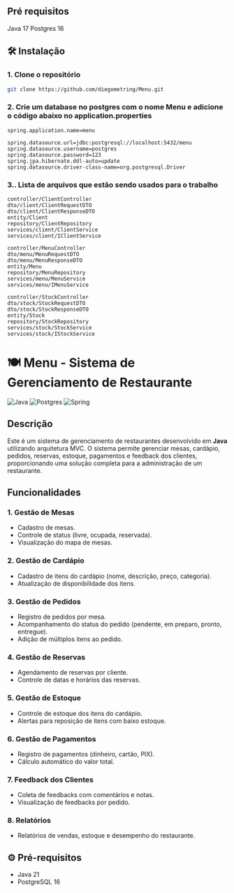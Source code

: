 ## Pré requisitos

Java 17
Postgres 16

## 🛠️ Instalação

### 1. Clone o repositório

```bash
git clone https://github.com/diegometring/Menu.git
```

### 2. Crie um database no postgres com o nome Menu e adicione o código abaixo no application.properties

```
spring.application.name=menu

spring.datasource.url=jdbc:postgresql://localhost:5432/menu
spring.datasource.username=postgres
spring.datasource.password=123
spring.jpa.hibernate.ddl-auto=update
spring.datasource.driver-class-name=org.postgresql.Driver
```

### 3.. Lista de arquivos que estão sendo usados para o trabalho

```
controller/ClientController
dto/client/ClientRequestDTO
dto/client/ClientResponseDTO
entity/Client
repository/ClientRepository
services/client/ClientService
services/client/IClientService

controller/MenuController
dto/menu/MenuRequestDTO
dto/menu/MenuResponseDTO
entity/Menu
repository/MenuRepository
services/menu/MenuService
services/menu/IMenuService

controller/StockController
dto/stock/StockRequestDTO
dto/stock/StockResponseDTO
entity/Stock
repository/StockRepository
services/stock/StockService
services/stock/IStockService
```

















# 🍽️ Menu - Sistema de Gerenciamento de Restaurante

![Java](https://img.shields.io/badge/java-%23ED8B00.svg?&style=for-the-badge&logo=java&logoColor=white)
![Postgres](https://img.shields.io/badge/postgres-%23316192.svg?style=for-the-badge&logo=postgresql&logoColor=white)
![Spring](https://img.shields.io/badge/Spring-6DB33F?style=for-the-badge&logo=spring&logoColor=white)

## Descrição

Este é um sistema de gerenciamento de restaurantes desenvolvido em **Java** utilizando arquitetura MVC. O sistema
permite gerenciar mesas, cardápio, pedidos, reservas, estoque, pagamentos e feedback dos clientes, proporcionando uma
solução completa para a administração de um restaurante.



## Funcionalidades

### 1. **Gestão de Mesas**
- Cadastro de mesas.
- Controle de status (livre, ocupada, reservada).
- Visualização do mapa de mesas.

### 2. **Gestão de Cardápio**
- Cadastro de itens do cardápio (nome, descrição, preço, categoria).
- Atualização de disponibilidade dos itens.

### 3. **Gestão de Pedidos**
- Registro de pedidos por mesa.
- Acompanhamento do status do pedido (pendente, em preparo, pronto, entregue).
- Adição de múltiplos itens ao pedido.

### 4. **Gestão de Reservas**
- Agendamento de reservas por cliente.
- Controle de datas e horários das reservas.

### 5. **Gestão de Estoque**
- Controle de estoque dos itens do cardápio.
- Alertas para reposição de itens com baixo estoque.

### 6. **Gestão de Pagamentos**
- Registro de pagamentos (dinheiro, cartão, PIX).
- Cálculo automático do valor total.

### 7. **Feedback dos Clientes**
- Coleta de feedbacks com comentários e notas.
- Visualização de feedbacks por pedido.

### 8. **Relatórios**
- Relatórios de vendas, estoque e desempenho do restaurante.

## ⚙️ Pré-requisitos

- Java 21
- PostgreSQL 16


